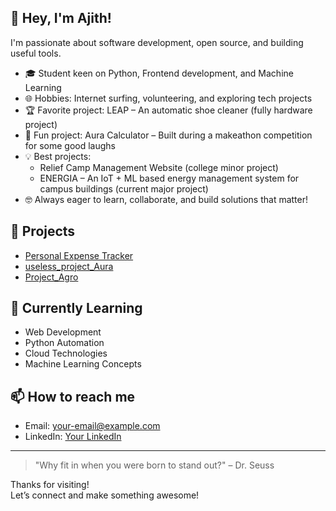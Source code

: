 ## 👋 Hey, I'm Ajith!

I'm passionate about software development, open source, and building useful tools.

- 🎓 Student keen on Python, Frontend development, and Machine Learning  
- 🌐 Hobbies: Internet surfing, volunteering, and exploring tech projects  
- 🏆 Favorite project: LEAP – An automatic shoe cleaner (fully hardware project)  
- 🤩 Fun project: Aura Calculator – Built during a makeathon competition for some good laughs  
- 💡 Best projects:
    - Relief Camp Management Website (college minor project)
    - ENERGIA – An IoT + ML based energy management system for campus buildings (current major project)
- 🤓 Always eager to learn, collaborate, and build solutions that matter!

## 🚀 Projects
- [Personal Expense Tracker](https://github.com/A-jith-u/Personal-Expense-Tracker)
- [useless_project_Aura](https://github.com/A-jith-u/useless_project_Aura)
- [Project_Agro](https://github.com/A-jith-u/Project_Agro)

## 🌱 Currently Learning
- Web Development
- Python Automation
- Cloud Technologies
- Machine Learning Concepts

## 📫 How to reach me
- Email: your-email@example.com
- LinkedIn: [Your LinkedIn](https://www.linkedin.com/in/ajith-joy-78323827b)

---

> "Why fit in when you were born to stand out?" – Dr. Seuss

Thanks for visiting!  
Let’s connect and make something awesome!
